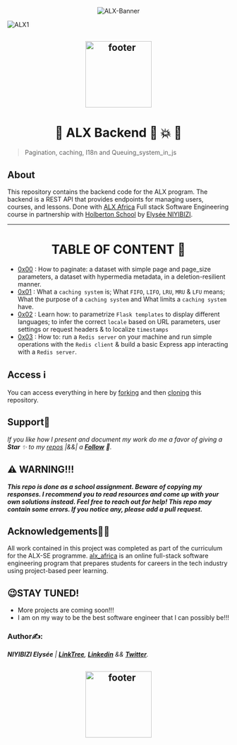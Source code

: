 <div align="center">
  
![ALX-Banner](https://github.com/elyse502/alx-backend/assets/125453474/eb1e33ed-9628-43e7-b44d-034313502cf9)
</div>

![ALX1](https://github.com/elyse502/alx-backend/assets/125453474/a9c38230-7d04-4b44-a830-686dc22c7b61)


<p align="center">
<h2 align="center"><img align="center" src="https://assets.imaginablefutures.com/media/images/ALX_Logo.max-200x150.png" alt="footer" width="150"  height="150"/></h2>

<h1 align="center">📁 ALX Backend 🏪 💥 🏬</h1>

> Pagination, caching, I18n and Queuing_system_in_js

## About
This repository contains the backend code for the ALX program. The backend is a REST API that provides endpoints for managing users, courses, and lessons. Done with [ALX Africa](https://www.alxafrica.com/) Full stack Software Engineering course in partnership with [Holberton School](https://www.holbertonschool.com/) by [Elysée NIYIBIZI](https://github.com/elyse502).

<!--## Installation
To install the backend, you will need to have Python 3 and PostgreSQL installed. Once you have these dependencies installed, you can clone this repository and run the following command to install the backend dependencies:-->

---

<div align="center">

# TABLE OF CONTENT 📖
</div>

- [0x00](./0x00-pagination) : How to paginate: a dataset with simple page and page_size parameters, a dataset with hypermedia metadata, in a deletion-resilient manner.
- [0x01](./0x01-caching) : What a `caching system` is; What `FIFO`, `LIFO`, `LRU`, `MRU` & `LFU` means; What the purpose of a `caching system` and What limits a `caching system` have.
- [0x02](./0x02-i18n) : Learn how: to parametrize `Flask templates` to display different languages; to infer the correct `locale` based on URL parameters, user settings or request headers & to localize `timestamps`
- [0x03](./0x03-queuing_system_in_js) : How to: run a `Redis server` on your machine and  run simple operations with the `Redis client` & build a basic Express app interacting with a `Redis server`.
<!--
- [0x04](./0x04-TypeScript) : Types, Interfaces, Classes, Functions. -->

## Access ℹ️
You can access everything in here by [forking](https://docs.github.com/en/get-started/quickstart/fork-a-repo) and then [cloning](https://docs.github.com/en/repositories/creating-and-managing-repositories/cloning-a-repository) this repository.

## Support🎉
_If you like how I present and document my work do me a favor of giving a **Star** ✨ to my [repos](https://github.com/elyse502?tab=repositories) |&&| a [**Follow**](https://github.com/elyse502) 👥._

## ⚠️ WARNING!!!
**_This repo is done as a school assignment. Beware of copying my responses. I recommend you to read resources and come up with your own solutions instead. Feel free to reach out for help!
This repo may contain some errors. If you notice any, please add a pull request._**

## Acknowledgements🤜🤛
All work contained in this project was completed as part of the curriculum for the ALX-SE programme. [alx_africa](https://www.alxafrica.com/) is an online full-stack software engineering program that prepares students for careers in the tech industry using project-based peer learning.
## 😉STAY TUNED!
* More projects are coming soon!!!
* I am on my way to be the best software engineer that I can possibly be!!!

### Author✍️:
*__NIYIBIZI Elysée__ | [**LinkTree**](https://linktr.ee/niyibizi_elysee), [**Linkedin**](https://www.linkedin.com/in/niyibizi-elys%C3%A9e/) && [**Twitter**](https://twitter.com/Niyibizi_Elyse).*

<p align="center">
<h2 align="center"><img align="center" src="https://github.com/elyse502/AirBnB_clone/assets/125453474/ab3c1e01-2b98-47ae-96b7-37c07c85a2f1" alt="footer" width="150"  height="150"/></h2>













